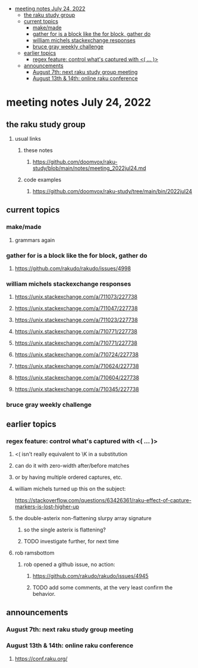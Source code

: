 - [meeting notes July 24, 2022](#org2a2543d)
  - [the raku study group](#org8b2ce12)
  - [current topics](#org52ae4b6)
    - [make/made](#orgc178f97)
    - [gather for is a block like the for block, gather do](#orgb58c377)
    - [william michels stackexchange responses](#org3f80586)
    - [bruce gray weekly challenge](#orgcda4185)
  - [earlier topics](#org285ff87)
    - [regex feature: control what's captured with <( &#x2026; )>](#orgeae1baa)
  - [announcements](#orge925504)
    - [August 7th: next raku study group meeting](#orgb5cdbd6)
    - [August 13th & 14th: online raku conference](#org2d8f383)


<a id="org2a2543d"></a>

# meeting notes July 24, 2022


<a id="org8b2ce12"></a>

## the raku study group

1.  usual links

    1.  these notes
    
        1.  <https://github.com/doomvox/raku-study/blob/main/notes/meeting_2022jul24.md>
    
    2.  code examples
    
        1.  <https://github.com/doomvox/raku-study/tree/main/bin/2022jul24>


<a id="org52ae4b6"></a>

## current topics


<a id="orgc178f97"></a>

### make/made

1.  grammars again


<a id="orgb58c377"></a>

### gather for is a block like the for block, gather do

1.  <https://github.com/rakudo/rakudo/issues/4998>


<a id="org3f80586"></a>

### william michels stackexchange responses

1.  <https://unix.stackexchange.com/a/711073/227738>

2.  <https://unix.stackexchange.com/a/711047/227738>

3.  <https://unix.stackexchange.com/a/711023/227738>

4.  <https://unix.stackexchange.com/a/710771/227738>

5.  <https://unix.stackexchange.com/a/710771/227738>

6.  <https://unix.stackexchange.com/a/710724/227738>

7.  <https://unix.stackexchange.com/a/710624/227738>

8.  <https://unix.stackexchange.com/a/710604/227738>

9.  <https://unix.stackexchange.com/a/710345/227738>


<a id="orgcda4185"></a>

### bruce gray weekly challenge


<a id="org285ff87"></a>

## earlier topics


<a id="orgeae1baa"></a>

### regex feature: control what's captured with <( &#x2026; )>

1.  <( isn't really equivalent to \K in a substitution

2.  can do it with zero-width after/before matches

3.  or by having multiple ordered captures, etc.

4.  william michels turned up this on the subject:

    <https://stackoverflow.com/questions/63426361/raku-effect-of-capture-markers-is-lost-higher-up>

1.  the double-asterix non-flattening slurpy array signature

    1.  so the single asterix is flattening?
    
    2.  TODO investigate further, for next time

2.  rob ramsbottom

    1.  rob opened a github issue, no action:
    
        1.  <https://github.com/rakudo/rakudo/issues/4945>
        
        2.  TODO add some comments, at the very least confirm the behavior.


<a id="orge925504"></a>

## announcements


<a id="orgb5cdbd6"></a>

### August 7th: next raku study group meeting


<a id="org2d8f383"></a>

### August 13th & 14th: online raku conference

1.  <https://conf.raku.org/>
